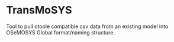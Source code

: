 # TransMoSYS
Tool to pull otoole compatible csv data from an existing model into OSeMOSYS Global format/naming structure.
